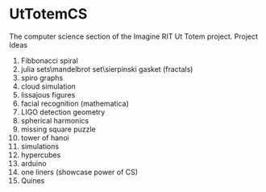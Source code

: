 UtTotemCS
=========

The computer science section of the Imagine RIT Ut Totem project.
Project Ideas
1. Fibbonacci spiral <br>
2. julia sets\mandelbrot set\sierpinski gasket (fractals) <br>
3. spiro graphs <br>
4. cloud simulation <br>
5. lissajous figures <br>
6. facial recognition (mathematica) <br>
7. LIGO detection geometry <br>
8. spherical harmonics <br>
9. missing square puzzle <br>
10. tower of hanoi <br>
11. simulations <br>
12. hypercubes <br>
13. arduino  <br>
14. one liners (showcase power of CS) <br>
15. Quines
